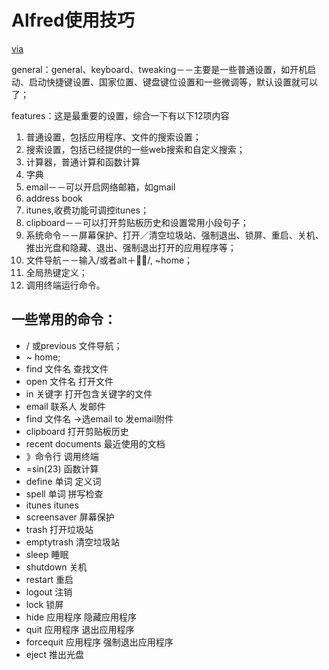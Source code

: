 # Alfred使用技巧

[via](https://evsseny.appspot.com/?p=21001)

 general：general、keyboard、tweaking－－主要是一些普通设置，如开机启动、启动快捷键设置、国家位置、键盘键位设置和一些微调等，默认设置就可以了；

features：这是最重要的设置，综合一下有以下12项内容

1. 普通设置，包括应用程序、文件的搜索设置；
2. 搜索设置，包括已经提供的一些web搜索和自定义搜索；
3. 计算器，普通计算和函数计算
4. 字典
5. email－－可以开启网络邮箱，如gmail
6. address book
7. itunes,收费功能可调控itunes；
8. clipboard－－可以打开剪贴板历史和设置常用小段句子；
9. 系统命令－－屏幕保护、打开／清空垃圾站、强制退出、锁屏、重启、关机、推出光盘和隐藏、退出、强制退出打开的应用程序等；
10. 文件导航－－输入/或者alt＋＋/, ~home；
11. 全局热键定义；
12. 调用终端运行命令。

## 一些常用的命令：

- / 或previous                           文件导航；
- ~                                             home;
- find 文件名                            查找文件
- open 文件名                           打开文件
- in 关键字                                打开包含关键字的文件
- email 联系人                          发邮件
- find 文件名 ->选email to       发email附件
- clipboard                                 打开剪贴板历史
- recent documents                    最近使用的文档
- 》命令行                               调用终端
- =sin(23)                                  函数计算
- define  单词                            定义词
- spell    单词                            拼写检查
- itunes                                      itunes
- screensaver                             屏幕保护
- trash                                        打开垃圾站
- emptytrash                              清空垃圾站
- sleep                                        睡眠
- shutdown                                关机
- restart                                      重启
- logout                                      注销
- lock                                         锁屏
- hide 应用程序                        隐藏应用程序
- quit  应用程序                       退出应用程序
- forcequit 应用程序                强制退出应用程序
- eject                                        推出光盘